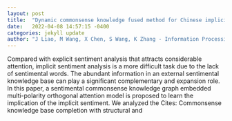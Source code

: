 ```yaml
---
layout: post
title:  "Dynamic commonsense knowledge fused method for Chinese implicit sentiment analysis"
date:   2022-04-08 14:57:15 -0400
categories: jekyll update
author: "J Liao, M Wang, X Chen, S Wang, K Zhang - Information Processing & Management, 2022"
---
```

Compared with explicit sentiment analysis that attracts considerable attention, implicit sentiment analysis is a more difficult task due to the lack of sentimental words. The abundant information in an external sentimental knowledge base can play a significant complementary and expansion role. In this paper, a sentimental commonsense knowledge graph embedded multi-polarity orthogonal attention model is proposed to learn the implication of the implicit sentiment. We analyzed the Cites: Commonsense knowledge base completion with structural and